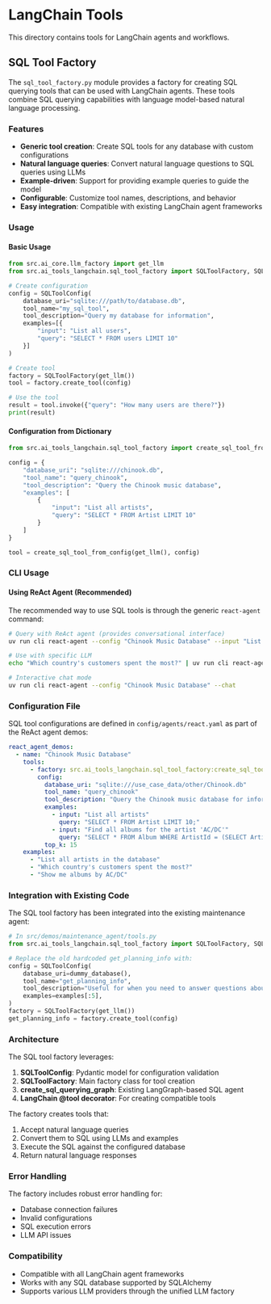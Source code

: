 # LangChain Tools

This directory contains tools for LangChain agents and workflows.

## SQL Tool Factory

The `sql_tool_factory.py` module provides a factory for creating SQL querying tools that can be used with LangChain agents. These tools combine SQL querying capabilities with language model-based natural language processing.

### Features

- **Generic tool creation**: Create SQL tools for any database with custom configurations
- **Natural language queries**: Convert natural language questions to SQL queries using LLMs
- **Example-driven**: Support for providing example queries to guide the model
- **Configurable**: Customize tool names, descriptions, and behavior
- **Easy integration**: Compatible with existing LangChain agent frameworks

### Usage

#### Basic Usage

```python
from src.ai_core.llm_factory import get_llm
from src.ai_tools_langchain.sql_tool_factory import SQLToolFactory, SQLToolConfig

# Create configuration
config = SQLToolConfig(
    database_uri="sqlite:///path/to/database.db",
    tool_name="my_sql_tool",
    tool_description="Query my database for information",
    examples=[{
        "input": "List all users",
        "query": "SELECT * FROM users LIMIT 10"
    }]
)

# Create tool
factory = SQLToolFactory(get_llm())
tool = factory.create_tool(config)

# Use the tool
result = tool.invoke({"query": "How many users are there?"})
print(result)
```


#### Configuration from Dictionary

```python
from src.ai_tools_langchain.sql_tool_factory import create_sql_tool_from_config

config = {
    "database_uri": "sqlite:///chinook.db",
    "tool_name": "query_chinook",
    "tool_description": "Query the Chinook music database",
    "examples": [
        {
            "input": "List all artists",
            "query": "SELECT * FROM Artist LIMIT 10"
        }
    ]
}

tool = create_sql_tool_from_config(get_llm(), config)
```

### CLI Usage

#### Using ReAct Agent (Recommended)

The recommended way to use SQL tools is through the generic `react-agent` command:

```bash
# Query with ReAct agent (provides conversational interface)
uv run cli react-agent --config "Chinook Music Database" --input "List all artists"

# Use with specific LLM
echo "Which country's customers spent the most?" | uv run cli react-agent --config "Chinook Music Database" --llm gpt_4o_openai

# Interactive chat mode
uv run cli react-agent --config "Chinook Music Database" --chat
```

### Configuration File

SQL tool configurations are defined in `config/agents/react.yaml` as part of the ReAct agent demos:

```yaml
react_agent_demos:
  - name: "Chinook Music Database"
    tools:
      - factory: src.ai_tools_langchain.sql_tool_factory:create_sql_tool_from_config
        config:
          database_uri: "sqlite:///use_case_data/other/Chinook.db"
          tool_name: "query_chinook"
          tool_description: "Query the Chinook music database for information about artists, albums, tracks, customers, and invoices"
          examples:
            - input: "List all artists"
              query: "SELECT * FROM Artist LIMIT 10;"
            - input: "Find all albums for the artist 'AC/DC'"
              query: "SELECT * FROM Album WHERE ArtistId = (SELECT ArtistId FROM Artist WHERE Name = 'AC/DC');"
          top_k: 15
    examples:
      - "List all artists in the database"
      - "Which country's customers spent the most?"
      - "Show me albums by AC/DC"
```

### Integration with Existing Code

The SQL tool factory has been integrated into the existing maintenance agent:

```python
# In src/demos/maintenance_agent/tools.py
from src.ai_tools_langchain.sql_tool_factory import SQLToolFactory, SQLToolConfig

# Replace the old hardcoded get_planning_info with:
config = SQLToolConfig(
    database_uri=dummy_database(),
    tool_name="get_planning_info",
    tool_description="Useful for when you need to answer questions about tasks assigned to employees.",
    examples=examples[:5],
)
factory = SQLToolFactory(get_llm())
get_planning_info = factory.create_tool(config)
```

### Architecture

The SQL tool factory leverages:

1. **SQLToolConfig**: Pydantic model for configuration validation
2. **SQLToolFactory**: Main factory class for tool creation
3. **create_sql_querying_graph**: Existing LangGraph-based SQL agent
4. **LangChain @tool decorator**: For creating compatible tools

The factory creates tools that:
1. Accept natural language queries
2. Convert them to SQL using LLMs and examples
3. Execute the SQL against the configured database
4. Return natural language responses

### Error Handling

The factory includes robust error handling for:
- Database connection failures
- Invalid configurations
- SQL execution errors
- LLM API issues

### Compatibility

- Compatible with all LangChain agent frameworks
- Works with any SQL database supported by SQLAlchemy
- Supports various LLM providers through the unified LLM factory